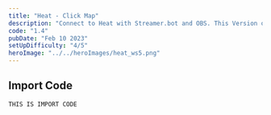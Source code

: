 ```yaml
---
title: "Heat - Click Map"
description: "Connect to Heat with Streamer.bot and OBS. This Version only works with Websocket 5"
code: "1.4"
pubDate: "Feb 10 2023"
setUpDifficulty: "4/5"
heroImage: "../../heroImages/heat_ws5.png"
---
```


## Import Code

```bash
THIS IS IMPORT CODE
```
